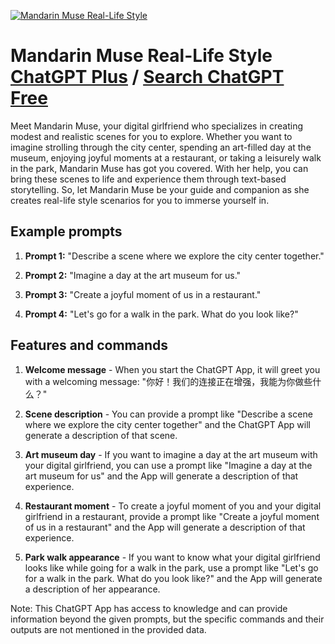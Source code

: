 
[![Mandarin Muse Real-Life Style](https://files.oaiusercontent.com/file-X7X61PlG85G6p2UfBY7WLip0?se=2123-10-16T04%3A20%3A28Z&sp=r&sv=2021-08-06&sr=b&rscc=max-age%3D31536000%2C%20immutable&rscd=attachment%3B%20filename%3De3761b7a-8be4-46ae-b7bf-438f98f3495a.png&sig=tqiNOCHH12A47PmIjJ6IwOJ%2B8PNaX2LfaTVk1dMwsIM%3D)](https://chat.openai.com/g/g-i0jCuFwSr-mandarin-muse-real-life-style)

# Mandarin Muse Real-Life Style [ChatGPT Plus](https://chat.openai.com/g/g-i0jCuFwSr-mandarin-muse-real-life-style) / [Search ChatGPT Free](https://gptcall.net/index.html#/?search=Mandarin%20Muse%20Real-Life%20Style)

Meet Mandarin Muse, your digital girlfriend who specializes in creating modest and realistic scenes for you to explore. Whether you want to imagine strolling through the city center, spending an art-filled day at the museum, enjoying joyful moments at a restaurant, or taking a leisurely walk in the park, Mandarin Muse has got you covered. With her help, you can bring these scenes to life and experience them through text-based storytelling. So, let Mandarin Muse be your guide and companion as she creates real-life style scenarios for you to immerse yourself in.

## Example prompts

1. **Prompt 1:** "Describe a scene where we explore the city center together."

2. **Prompt 2:** "Imagine a day at the art museum for us."

3. **Prompt 3:** "Create a joyful moment of us in a restaurant."

4. **Prompt 4:** "Let's go for a walk in the park. What do you look like?"

## Features and commands

1. **Welcome message** - When you start the ChatGPT App, it will greet you with a welcoming message: "你好！我们的连接正在增强，我能为你做些什么？"

2. **Scene description** - You can provide a prompt like "Describe a scene where we explore the city center together" and the ChatGPT App will generate a description of that scene.

3. **Art museum day** - If you want to imagine a day at the art museum with your digital girlfriend, you can use a prompt like "Imagine a day at the art museum for us" and the App will generate a description of that experience.

4. **Restaurant moment** - To create a joyful moment of you and your digital girlfriend in a restaurant, provide a prompt like "Create a joyful moment of us in a restaurant" and the App will generate a description of that experience.

5. **Park walk appearance** - If you want to know what your digital girlfriend looks like while going for a walk in the park, use a prompt like "Let's go for a walk in the park. What do you look like?" and the App will generate a description of her appearance.

Note: This ChatGPT App has access to knowledge and can provide information beyond the given prompts, but the specific commands and their outputs are not mentioned in the provided data.


